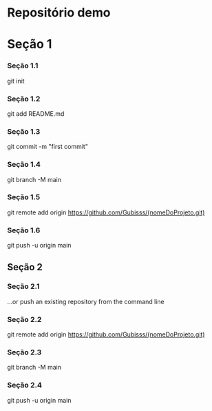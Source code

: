 # Repositório demo


# Seção 1 
### Seção 1.1
git init
### Seção 1.2 
git add README.md
### Seção 1.3
git commit -m "first commit"
### Seção 1.4
git branch -M main
### Seção 1.5
git remote add origin https://github.com/Gubisss/(nomeDoProjeto.git)
### Seção 1.6
git push -u origin main


## Seção 2
### Seção 2.1
…or push an existing repository from the command line
### Seção 2.2
git remote add origin https://github.com/Gubisss/(nomeDoProjeto.git)
### Seção 2.3
git branch -M main
### Seção 2.4
git push -u origin main

